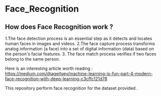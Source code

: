 # Face_Recognition

## How does Face Recognition work ?
1.The face detection process is an essential step as it detects and locates human faces in images and videos.
2.The face capture process transforms analog information (a face) into a set of digital information (data) based on the person's facial features.
3. The face match process verifies if two faces belong to the same person.

Here is an interesting article worth reading : https://medium.com/@ageitgey/machine-learning-is-fun-part-4-modern-face-recognition-with-deep-learning-c3cffc121d78


This repository perform face recognition for the dataset provided . 